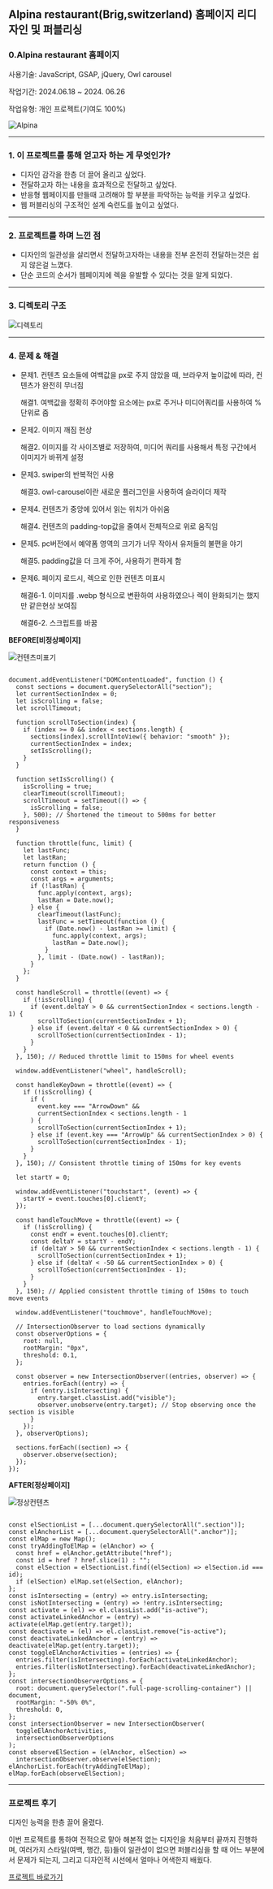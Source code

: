 ## Alpina restaurant(Brig,switzerland) 홈페이지 리디자인 및 퍼블리싱

### 0.Alpina restaurant 홈페이지

사용기술: JavaScript, GSAP, jQuery, Owl carousel

작업기간: 2024.06.18 ~ 2024. 06.26

작업유형: 개인 프로젝트(기여도 100%)

![Alpina](https://github.com/Minseong0000/Alpina/assets/160007497/990dc569-a9f1-4d80-aaa6-d808d42d3851)

---

### 1. 이 프로젝트를 통해 얻고자 하는 게 무엇인가?

- 디자인 감각을 한층 더 끌어 올리고 싶었다.
- 전달하고자 하는 내용을 효과적으로 전달하고 싶었다.
- 반응형 웹페이지를 만들때 고려해야 할 부분을 파악하는 능력을 키우고 싶었다.
- 웹 퍼블리싱의 구조적인 설계 숙련도를 높이고 싶었다.

---

### 2. 프로젝트를 하며 느낀 점

- 디자인의 일관성을 살리면서 전달하고자하는 내용을 전부 온전히 전달하는것은 쉽지 않은걸 느꼈다.
- 단순 코드의 순서가 웹페이지에 렉을 유발할 수 있다는 것을 알게 되었다.

---

### 3. 디렉토리 구조

![디렉토리](https://github.com/Minseong0000/Alpina/assets/160007497/8192faa6-df4a-4d9c-8836-40715efa22d5)

---

### 4. 문제 & 해결

- 문제1. 컨텐츠 요소들에 여백값을 px로 주지 않았을 때, 브라우저 높이값에 따라, 컨텐츠가 완전히 무너짐

  해결1. 여백값을 정확히 주어야할 요소에는 px로 주거나 미디어쿼리를 사용하여 %단위로 줌

- 문제2. 이미지 깨짐 현상

  해결2. 이미지를 각 사이즈별로 저장하여, 미디어 쿼리를 사용해서 특정 구간에서 이미지가 바뀌게 설정

- 문제3. swiper의 반복적인 사용

  해결3. owl-carousel이란 새로운 플러그인을 사용하여 슬라이더 제작

- 문제4. 컨텐츠가 중앙에 있어서 읽는 위치가 아쉬움

  해결4. 컨텐츠의 padding-top값을 줄여서 전체적으로 위로 움직임

- 문제5. pc버전에서 예약폼 영역의 크기가 너무 작아서 유저들의 불편을 야기

  해결5. padding값을 더 크게 주어, 사용하기 편하게 함

- 문제6. 페이지 로드시, 렉으로 인한 컨텐츠 미표시

  해결6-1. 이미지를 .webp 형식으로 변환하여 사용하였으나 렉이 완화되기는 했지만 같은현상 보여짐

  해결6-2. 스크립트를 바꿈


**BEFORE[비정상페이지]**

![컨텐츠미표기](https://github.com/Minseong0000/Alpina/assets/160007497/20c5ff80-b8fd-4d60-a3b9-7989c69725f7)

```
      
document.addEventListener("DOMContentLoaded", function () {
  const sections = document.querySelectorAll("section");
  let currentSectionIndex = 0;
  let isScrolling = false;
  let scrollTimeout;

  function scrollToSection(index) {
    if (index >= 0 && index < sections.length) {
      sections[index].scrollIntoView({ behavior: "smooth" });
      currentSectionIndex = index;
      setIsScrolling();
    }
  }

  function setIsScrolling() {
    isScrolling = true;
    clearTimeout(scrollTimeout);
    scrollTimeout = setTimeout(() => {
      isScrolling = false;
    }, 500); // Shortened the timeout to 500ms for better responsiveness
  }

  function throttle(func, limit) {
    let lastFunc;
    let lastRan;
    return function () {
      const context = this;
      const args = arguments;
      if (!lastRan) {
        func.apply(context, args);
        lastRan = Date.now();
      } else {
        clearTimeout(lastFunc);
        lastFunc = setTimeout(function () {
          if (Date.now() - lastRan >= limit) {
            func.apply(context, args);
            lastRan = Date.now();
          }
        }, limit - (Date.now() - lastRan));
      }
    };
  }

  const handleScroll = throttle((event) => {
    if (!isScrolling) {
      if (event.deltaY > 0 && currentSectionIndex < sections.length - 1) {
        scrollToSection(currentSectionIndex + 1);
      } else if (event.deltaY < 0 && currentSectionIndex > 0) {
        scrollToSection(currentSectionIndex - 1);
      }
    }
  }, 150); // Reduced throttle limit to 150ms for wheel events

  window.addEventListener("wheel", handleScroll);

  const handleKeyDown = throttle((event) => {
    if (!isScrolling) {
      if (
        event.key === "ArrowDown" &&
        currentSectionIndex < sections.length - 1
      ) {
        scrollToSection(currentSectionIndex + 1);
      } else if (event.key === "ArrowUp" && currentSectionIndex > 0) {
        scrollToSection(currentSectionIndex - 1);
      }
    }
  }, 150); // Consistent throttle timing of 150ms for key events

  let startY = 0;

  window.addEventListener("touchstart", (event) => {
    startY = event.touches[0].clientY;
  });

  const handleTouchMove = throttle((event) => {
    if (!isScrolling) {
      const endY = event.touches[0].clientY;
      const deltaY = startY - endY;
      if (deltaY > 50 && currentSectionIndex < sections.length - 1) {
        scrollToSection(currentSectionIndex + 1);
      } else if (deltaY < -50 && currentSectionIndex > 0) {
        scrollToSection(currentSectionIndex - 1);
      }
    }
  }, 150); // Applied consistent throttle timing of 150ms to touch move events

  window.addEventListener("touchmove", handleTouchMove);

  // IntersectionObserver to load sections dynamically
  const observerOptions = {
    root: null,
    rootMargin: "0px",
    threshold: 0.1,
  };

  const observer = new IntersectionObserver((entries, observer) => {
    entries.forEach((entry) => {
      if (entry.isIntersecting) {
        entry.target.classList.add("visible");
        observer.unobserve(entry.target); // Stop observing once the section is visible
      }
    });
  }, observerOptions);

  sections.forEach((section) => {
    observer.observe(section);
  });
});

```


**AFTER[정상페이지]**

![정상컨텐츠](https://github.com/Minseong0000/Alpina/assets/160007497/7a3459c7-d6c1-459b-ab4f-8a6d81706f98)


```

const elSectionList = [...document.querySelectorAll(".section")];
const elAnchorList = [...document.querySelectorAll(".anchor")];
const elMap = new Map();
const tryAddingToElMap = (elAnchor) => {
  const href = elAnchor.getAttribute("href");
  const id = href ? href.slice(1) : "";
  const elSection = elSectionList.find((elSection) => elSection.id === id);
  if (elSection) elMap.set(elSection, elAnchor);
};
const isIntersecting = (entry) => entry.isIntersecting;
const isNotIntersecting = (entry) => !entry.isIntersecting;
const activate = (el) => el.classList.add("is-active");
const activateLinkedAnchor = (entry) => activate(elMap.get(entry.target));
const deactivate = (el) => el.classList.remove("is-active");
const deactivateLinkedAnchor = (entry) => deactivate(elMap.get(entry.target));
const toggleElAnchorActivities = (entries) => {
  entries.filter(isIntersecting).forEach(activateLinkedAnchor);
  entries.filter(isNotIntersecting).forEach(deactivateLinkedAnchor);
};
const intersectionObserverOptions = {
  root: document.querySelector(".full-page-scrolling-container") || document,
  rootMargin: "-50% 0%",
  threshold: 0,
};
const intersectionObserver = new IntersectionObserver(
  toggleElAnchorActivities,
  intersectionObserverOptions
);
const observeElSection = (elAnchor, elSection) =>
  intersectionObserver.observe(elSection);
elAnchorList.forEach(tryAddingToElMap);
elMap.forEach(observeElSection);

```

---

### 프로젝트 후기

디자인 능력을 한층 끌어 올렸다.

이번 프로젝트를 통하여 전적으로 맡아 해본적 없는 디자인을 처음부터 끝까지 진행하며, 
여러가지 스타일(여백, 행간, 등)들이 일관성이 없으면 퍼블리싱을 할 때 어느 부분에서 문제가 되는지,
그리고 디자인적 시선에서 얼마나 어색한지 배웠다. 

<a href="https://minseong0000.github.io/Alpina/" target="_blank">프로젝트 바로가기</a>


